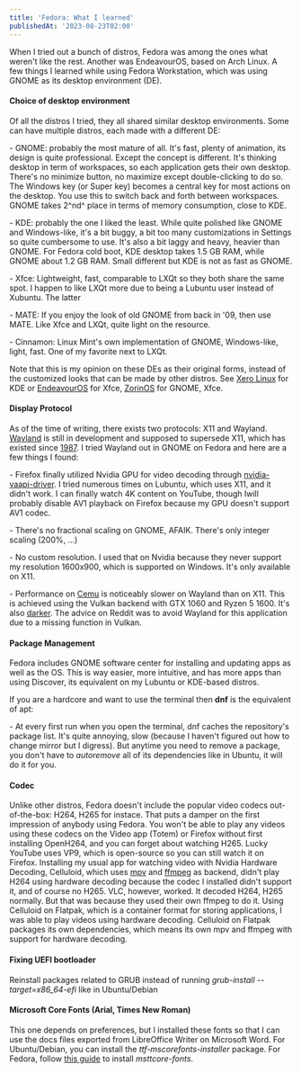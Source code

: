 ```yaml
---
title: 'Fedora: What I learned'
publishedAt: '2023-08-23T02:00'
---
```

When I tried out a bunch of distros, Fedora was among the ones what
weren't like the rest. Another was EndeavourOS, based on Arch Linux. A
few things I learned while using Fedora Workstation, which was using
GNOME as its desktop environment (DE).

#### Choice of desktop environment

Of all the distros I tried, they all shared similar desktop
environments. Some can have multiple distros, each made with a different
DE:

\- GNOME: probably the most mature of all. It's fast, plenty of
animation, its design is quite professional. Except the concept is
different. It's thinking desktop in term of workspaces, so each
application gets their own desktop. There's no minimize button, no
maximize except double-clicking to do so. The Windows key (or Super key)
becomes a central key for most actions on the desktop. You use this to
switch back and forth between workspaces. GNOME takes 2^nd^ place in
terms of memory consumption, close to KDE.

\- KDE: probably the one I liked the least. While quite polished like
GNOME and Windows-like, it's a bit buggy, a bit too many customizations
in Settings so quite cumbersome to use. It's also a bit laggy and heavy,
heavier than GNOME. For Fedora cold boot, KDE desktop takes 1.5 GB RAM,
while GNOME about 1.2 GB RAM. Small different but KDE is not as fast as
GNOME.

\- Xfce: Lightweight, fast, comparable to LXQt so they both share the
same spot. I happen to like LXQt more due to being a Lubuntu user
instead of Xubuntu. The latter

\- MATE: If you enjoy the look of old GNOME from back in '09, then use
MATE. Like Xfce and LXQt, quite light on the resource.

\- Cinnamon: Linux Mint's own implementation of GNOME, Windows-like,
light, fast. One of my favorite next to LXQt.

Note that this is my opinion on these DEs as their original forms,
instead of the customized looks that can be made by other distros. See
[Xero Linux](https://xerolinux.xyz/) for KDE or
[EndeavourOS](https://endeavouros.com/) for Xfce,
[ZorinOS](https://zorin.com/) for GNOME, Xfce.

#### Display Protocol

As of the time of writing, there exists two protocols: X11 and Wayland.
[Wayland](https://dudemanguy.github.io/blog/posts/2022-06-10-wayland-xorg/wayland-xorg.html)
is still in development and supposed to supersede X11, which has existed
since [1987](https://en.wikipedia.org/wiki/X_Window_System). I tried
Wayland out in GNOME on Fedora and here are a few things I found:

\- Firefox finally utilized Nvidia GPU for video decoding through
[nvidia-vaapi-driver](https://github.com/elFarto/nvidia-vaapi-driver). I
tried numerous times on Lubuntu, which uses X11, and it didn't work. I
can finally watch 4K content on YouTube, though Iwill probably disable
AV1 playback on Firefox because my GPU doesn't support AV1 codec.

\- There's no fractional scaling on GNOME, AFAIK. There's only integer
scaling (200%, \...)

\- No custom resolution. I used that on Nvidia because they never
support my resolution 1600x900, which is supported on Windows. It's only
available on X11.

\- Performance on [Cemu](http://cemu.info/) is noticeably slower on
Wayland than on X11. This is achieved using the Vulkan backend with GTX
1060 and Ryzen 5 1600. It's also
[darker](https://www.reddit.com/r/linux_gaming/comments/142s10n/is_nvida_making_cemu_darker_on_wayland/).
The advice on Reddit was to avoid Wayland for this application due to a
missing function in Vulkan.

#### Package Management

Fedora includes GNOME software center for installing and updating apps
as well as the OS. This is way easier, more intuitive, and has more apps
than using Discover, its equivalent on my Lubuntu or KDE-based distros.

If you are a hardcore and want to use the terminal then **dnf** is the
equivalent of apt:

\- At every first run when you open the terminal, dnf caches the
repository's package list. It's quite annoying, slow (because I haven't
figured out how to change mirror but I digress). But anytime you need to
remove a package, you don't have to *autoremove* all of its dependencies
like in Ubuntu, it will do it for you.

#### Codec

Unlike other distros, Fedora doesn't include the popular video codecs
out-of-the-box: H264, H265 for instace. That puts a damper on the first
impression of anybody using Fedora. You won't be able to play any videos
using these codecs on the Video app (Totem) or Firefox without first
installing OpenH264, and you can forget about watching H265. Lucky
YouTube uses VP9, which is open-source so you can still watch it on
Firefox. Installing my usual app for watching video with Nvidia Hardware
Decoding, Celluloid, which uses
[mpv](https://www.reddit.com/r/Fedora/comments/xe0p52/psa_mpv_is_now_available_on_fedora_37/)
and
[ffmpeg](https://discussion.fedoraproject.org/t/cant-install-codecs/73797/5)
as backend, didn't play H264 using hardware decoding because the codec I
installed didn't support it, and of course no H265. VLC, however,
worked. It decoded H264, H265 normally. But that was because they used
their own ffmpeg to do it. Using Celluloid on Flatpak, which is a
container format for storing applications, I was able to play videos
using hardware decoding. Celluloid on Flatpak packages its own
dependencies, which means its own mpv and ffmpeg with support for
hardware decoding.

#### Fixing UEFI bootloader

Reinstall packages related to GRUB instead of running *grub-install
--target=x86\_64-efi* like in Ubuntu/Debian

#### Microsoft Core Fonts (Arial, Times New Roman)

This one depends on preferences, but I installed these fonts so that I
can use the docs files exported from LibreOffice Writer on Microsoft
Word. For Ubuntu/Debian, you can install the *ttf-mscorefonts-installer*
package. For Fedora, follow [this
guide](https://mscorefonts2.sourceforge.net/) to install
*msttcore-fonts*.
